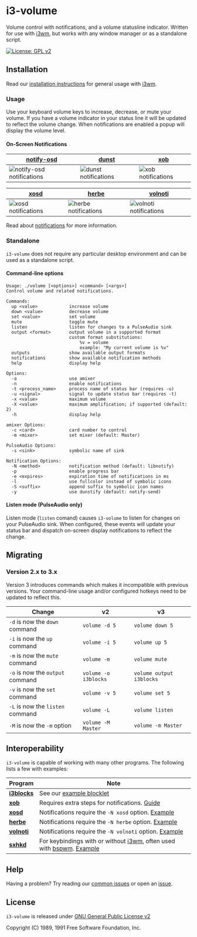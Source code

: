 # i3-volume

Volume control with notifications, and a volume statusline indicator. Written for use with [i3wm], but works with any window manager or as a standalone script.

[![License: GPL v2][license-badge]][license]

## Installation

Read our [installation instructions](https://github.com/hastinbe/i3-volume/wiki/Installation) for general usage with [i3wm].

### Usage

Use your keyboard volume keys to increase, decrease, or mute your volume. If you have a volume indicator in your status line it will be updated to reflect the volume change. When notifications are enabled a popup will display the volume level.


#### On-Screen Notifications

| [notify-osd] | [dunst] | [xob] |
| ------------ | ------- | ----- |
| ![notify-osd notifications](https://github.com/hastinbe/i3-volume/wiki/images/notify-osd.png) | ![dunst notifications](https://github.com/hastinbe/i3-volume/wiki/images/dunst.png) | ![xob notifications](https://github.com/hastinbe/i3-volume/wiki/images/xob.png) |

| [xosd] | [herbe] | [volnoti] |
| ------ | ------- | --------- |
| ![xosd notifications](https://github.com/hastinbe/i3-volume/wiki/images/xosd.png) | ![herbe notifications](https://github.com/hastinbe/i3-volume/wiki/images/herbe.png) | ![volnoti notifications](https://github.com/hastinbe/i3-volume/wiki/images/volnoti.png)

Read about [notifications](https://github.com/hastinbe/i3-volume/wiki/Notifications) for more information.

### Standalone

`i3-volume` does not require any particular desktop environment and can be used as a standalone script.

#### Command-line options
```
Usage: ./volume [<options>] <command> [<args>]
Control volume and related notifications.

Commands:
  up <value>            increase volume
  down <value>          decrease volume
  set <value>           set volume
  mute                  toggle mute
  listen                listen for changes to a PulseAudio sink
  output <format>       output volume in a supported format
                        custom format substitutions:
                            %v = volume
                            example: "My current volume is %v"
  outputs               show available output formats
  notifications         show available notification methods
  help                  display help

Options:
  -a                    use amixer
  -n                    enable notifications
  -t <process_name>     process name of status bar (requires -u)
  -u <signal>           signal to update status bar (requires -t)
  -x <value>            maximum volume
  -X <value>            maximum amplification; if supported (default: 2)
  -h                    display help

amixer Options:
  -c <card>             card number to control
  -m <mixer>            set mixer (default: Master)

PulseAudio Options:
  -s <sink>             symbolic name of sink

Notification Options:
  -N <method>           notification method (default: libnotify)
  -p                    enable progress bar
  -e <expires>          expiration time of notifications in ms
  -l                    use fullcolor instead of symbolic icons
  -S <suffix>           append suffix to symbolic icon names
  -y                    use dunstify (default: notify-send)
```

#### Listen mode (PulseAudio only)

Listen mode (`listen` comand) causes `i3-volume` to listen for changes on your PulseAudio sink. When configured, these events will update your status bar and dispatch on-screen display notifications to reflect the change.

## Migrating

### Version 2.x to 3.x

Version 3 introduces commands which makes it incompatible with previous versions. Your command-line usage and/or configured hotkeys need to be updated to reflect this.

| Change | v2 | v3 |
| ------ | -- | -- |
| `-d` is now the `down` command | `volume -d 5` | `volume down 5` |
| `-i` is now the `up` command | `volume -i 5` | `volume up 5` |
| `-m` is now the `mute` command | `volume -m` | `volume mute` |
| `-o` is now the `output` command | `volume -o i3blocks` | `volume output i3blocks` |
| `-v` is now the `set` command | `volume -v 5` | `volume set 5` |
| `-L` is now the `listen` command | `volume -L` | `volume listen` |
| `-M` is now the `-m` option | `volume -M Master` | `volume -m Master` |

## Interoperability

`i3-volume` is capable of working with many other programs. The following lists a few with examples:

| Program | Note |
| ---------- | ----- |
| **[i3blocks]** | See our [example blocklet](https://github.com/hastinbe/i3-volume/wiki/Usage-with-i3blocks) |
| **[xob]** | Requires extra steps for notifications. [Guide](https://github.com/hastinbe/i3-volume/wiki/Usage-with-xob) |
| **[xosd]** | Notifications require the `-N xosd` option. [Example](https://github.com/hastinbe/i3-volume/wiki/Usage-with-XOSD)
| **[herbe]** | Notifications require the `-N herbe` option. [Example](https://github.com/hastinbe/i3-volume/wiki/Usage-with-herbe)
| **[volnoti]** | Notifications require the `-N volnoti` option. [Example](https://github.com/hastinbe/i3-volume/wiki/Usage-with-volnoti)
| **[sxhkd]** | For keybindings with or without [i3wm], often used with [bspwm]. [Example](https://github.com/hastinbe/i3-volume/wiki/Keybindings#sxkhd)

## Help

Having a problem? Try reading our [common issues](https://github.com/hastinbe/i3-volume/wiki/Common-Issues) or open an [issue](https://github.com/hastinbe/i3-volume/issues/new).

## License
`i3-volume` is released under [GNU General Public License v2][license]

Copyright (C) 1989, 1991 Free Software Foundation, Inc.

[alsa-utils]: https://alsa.opensrc.org/Alsa-utils
[bspwm]: https://github.com/baskerville/bspwm
[dunst]: https://dunst-project.org
[herbe]: https://github.com/dudik/herbe
[i3blocks]: https://github.com/vivien/i3blocks
[i3status]: https://github.com/i3/i3status
[i3wm]: https://i3wm.org
[libnotify]: https://developer.gnome.org/libnotify
[license]: https://www.gnu.org/licenses/gpl-2.0.en.html
[license-badge]: https://img.shields.io/badge/License-GPL%20v2-blue.svg
[logo]: assets/logo.svg
[notify-osd]: https://launchpad.net/notify-osd
[pulseaudio-utils]: https://www.freedesktop.org/wiki/Software/PulseAudio/
[sxhkd]: https://github.com/baskerville/sxhkd
[volnoti]: https://github.com/davidbrazdil/volnoti
[wiki]: https://github.com/hastinbe/i3-volume/wiki
[xob]: https://github.com/florentc/xob
[xosd]: https://sourceforge.net/projects/libxosd/
